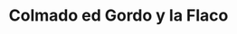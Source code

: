 ---
title: "Colmado ed Gordo y la Flaco"
url: /campo-lindo/colmado-ed-gordo-y-la-flaco/
shop: general
---